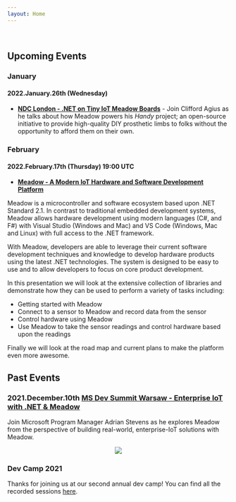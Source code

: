 ```yaml
---
layout: Home
---
```


<br/>

## Upcoming Events

### January

#### 2022.January.26th (Wednesday)

 * **[NDC London - .NET on Tiny IoT Meadow Boards](https://ndclondon.com/agenda/net-on-tiny-iot-meadow-boards-03vn/0by4vc453ac)** - Join Clifford Agius as he talks about how Meadow powers his _Handy_ project; an open-source initiative to provide high-quality DIY prosthetic limbs to folks without the opportunity to afford them on their own.
 
### February

#### 2022.February.17th (Thursday) 19:00 UTC
* **[Meadow - A Modern IoT Hardware and Software Development Platform](https://www.meetup.com/DeveloperSouthCoast/events/283314062/)**

Meadow is a microcontroller and software ecosystem based upon .NET Standard 2.1.  In contrast to traditional embedded development systems, Meadow allows hardware development using modern languages (C#, and F#) with Visual Studio (Windows and Mac) and VS Code (Windows, Mac and Linux) with full access to the .NET framework.

With Meadow, developers are able to leverage their current software development techniques and knowledge to develop hardware products using the latest .NET technologies.  The system is designed to be easy to use and to allow developers to focus on core product development.

In this presentation we will look at the extensive collection of libraries and demonstrate how they can be used to perform a variety of tasks including:

* Getting started with Meadow
* Connect to a sensor to Meadow and record data from the sensor
* Control hardware using Meadow
* Use Meadow to take the sensor readings and control hardware based upon the readings

Finally we will look at the road map and current plans to make the platform even more awesome.


## Past Events

### 2021.December.10th [MS Dev Summit Warsaw - Enterprise IoT with .NET & Meadow](https://msdevsummit.com/)
 Join Microsoft Program Manager Adrian Stevens as he explores Meadow from the perspective of building real-world, enterprise-IoT solutions with Meadow.

<div align="center">
<a href="/DevCamp2021"><image src="/DevCamp2020/Support_Files/Wilderness_Labs_Dev_Camp.svg"/></a>
</div>

### Dev Camp 2021

Thanks for joining us at our second annual dev camp! You can find all the recorded sessions [here](/DevCamp2021).
